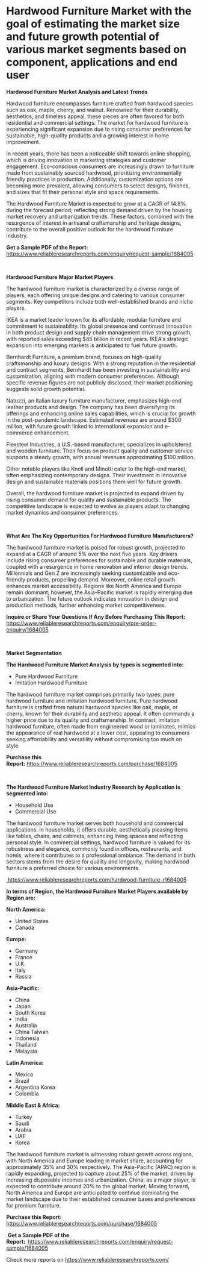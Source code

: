 <p><h1>Hardwood Furniture Market with the goal of estimating the market size and future growth potential of various market segments based on component, applications and end user</h1></p><p><strong>Hardwood Furniture Market Analysis and Latest Trends</strong></p>
<p><p>Hardwood furniture encompasses furniture crafted from hardwood species such as oak, maple, cherry, and walnut. Renowned for their durability, aesthetics, and timeless appeal, these pieces are often favored for both residential and commercial settings. The market for hardwood furniture is experiencing significant expansion due to rising consumer preferences for sustainable, high-quality products and a growing interest in home improvement. </p><p>In recent years, there has been a noticeable shift towards online shopping, which is driving innovation in marketing strategies and customer engagement. Eco-conscious consumers are increasingly drawn to furniture made from sustainably sourced hardwood, prioritizing environmentally friendly practices in production. Additionally, customization options are becoming more prevalent, allowing consumers to select designs, finishes, and sizes that fit their personal style and space requirements. </p><p>The Hardwood Furniture Market is expected to grow at a CAGR of 14.8% during the forecast period, reflecting strong demand driven by the housing market recovery and urbanization trends. These factors, combined with the resurgence of interest in artisanal craftsmanship and heritage designs, contribute to the overall positive outlook for the hardwood furniture industry.</p></p>
<p><strong>Get a Sample PDF of the Report:&nbsp;</strong> <a href="https://www.reliableresearchreports.com/enquiry/request-sample/1684005?utm_campaign=3573&utm_medium=2&utm_source=Github&utm_content=ia&utm_term=05042025&utm_id=hardwood-furniture">https://www.reliableresearchreports.com/enquiry/request-sample/1684005</a></p>
<p>&nbsp;</p>
<p><strong>Hardwood Furniture Major Market Players</strong></p>
<p><p>The hardwood furniture market is characterized by a diverse range of players, each offering unique designs and catering to various consumer segments. Key competitors include both well-established brands and niche players.</p><p>IKEA is a market leader known for its affordable, modular furniture and commitment to sustainability. Its global presence and continued innovation in both product design and supply chain management drive strong growth, with reported sales exceeding $45 billion in recent years. IKEA's strategic expansion into emerging markets is anticipated to fuel future growth.</p><p>Bernhardt Furniture, a premium brand, focuses on high-quality craftsmanship and luxury designs. With a strong reputation in the residential and contract segments, Bernhardt has been investing in sustainability and customization, aligning with modern consumer preferences. Although specific revenue figures are not publicly disclosed, their market positioning suggests solid growth potential.</p><p>Natuzzi, an Italian luxury furniture manufacturer, emphasizes high-end leather products and design. The company has been diversifying its offerings and enhancing online sales capabilities, which is crucial for growth in the post-pandemic landscape. Estimated revenues are around $300 million, with future growth linked to international expansion and e-commerce enhancement.</p><p>Flexsteel Industries, a U.S.-based manufacturer, specializes in upholstered and wooden furniture. Their focus on product quality and customer service supports a steady growth, with annual revenues approximating $100 million.</p><p>Other notable players like Knoll and Minotti cater to the high-end market, often emphasizing contemporary designs. Their investment in innovative design and sustainable materials positions them well for future growth.</p><p>Overall, the hardwood furniture market is projected to expand driven by rising consumer demand for quality and sustainable products. The competitive landscape is expected to evolve as players adapt to changing market dynamics and consumer preferences.</p></p>
<p>&nbsp;</p>
<p><strong>What Are The Key Opportunities For Hardwood Furniture Manufacturers?</strong></p>
<p><p>The hardwood furniture market is poised for robust growth, projected to expand at a CAGR of around 5% over the next five years. Key drivers include rising consumer preferences for sustainable and durable materials, coupled with a resurgence in home renovation and interior design trends. Millennials and Gen Z are increasingly seeking customizable and eco-friendly products, propelling demand. Moreover, online retail growth enhances market accessibility. Regions like North America and Europe remain dominant; however, the Asia-Pacific market is rapidly emerging due to urbanization. The future outlook indicates innovation in design and production methods, further enhancing market competitiveness.</p></p>
<p><strong>Inquire or Share Your Questions If Any Before Purchasing This Report:</strong> <a href="https://www.reliableresearchreports.com/enquiry/pre-order-enquiry/1684005?utm_campaign=3573&utm_medium=2&utm_source=Github&utm_content=ia&utm_term=05042025&utm_id=hardwood-furniture">https://www.reliableresearchreports.com/enquiry/pre-order-enquiry/1684005</a></p>
<p>&nbsp;</p>
<p><strong>Market Segmentation</strong></p>
<p><strong>The Hardwood Furniture Market Analysis by types is segmented into:</strong></p>
<p><ul><li>Pure Hardwood Furniture</li><li>Imitation Hardwood Furniture</li></ul></p>
<p><p>The hardwood furniture market comprises primarily two types: pure hardwood furniture and imitation hardwood furniture. Pure hardwood furniture is crafted from natural hardwood species like oak, maple, or cherry, known for their durability and aesthetic appeal. It often commands a higher price due to its quality and craftsmanship. In contrast, imitation hardwood furniture, often made from engineered wood or laminates, mimics the appearance of real hardwood at a lower cost, appealing to consumers seeking affordability and versatility without compromising too much on style.</p></p>
<p><strong>Purchase this Report:&nbsp;</strong><a href="https://www.reliableresearchreports.com/purchase/1684005?utm_campaign=3573&utm_medium=2&utm_source=Github&utm_content=ia&utm_term=05042025&utm_id=hardwood-furniture">https://www.reliableresearchreports.com/purchase/1684005</a></p>
<p>&nbsp;</p>
<p><strong>The Hardwood Furniture Market Industry Research by Application is segmented into:</strong></p>
<p><ul><li>Household Use</li><li>Commercial Use</li></ul></p>
<p><p>The hardwood furniture market serves both household and commercial applications. In households, it offers durable, aesthetically pleasing items like tables, chairs, and cabinets, enhancing living spaces and reflecting personal style. In commercial settings, hardwood furniture is valued for its robustness and elegance, commonly found in offices, restaurants, and hotels, where it contributes to a professional ambiance. The demand in both sectors stems from the desire for quality and longevity, making hardwood furniture a preferred choice for various environments.</p></p>
<p><a href="https://www.reliableresearchreports.com/hardwood-furniture-r1684005?utm_campaign=3573&utm_medium=2&utm_source=Github&utm_content=ia&utm_term=05042025&utm_id=hardwood-furniture">&nbsp;https://www.reliableresearchreports.com/hardwood-furniture-r1684005</a></p>
<p><strong>In terms of Region, the Hardwood Furniture Market Players available by Region are:</strong></p>
<p>
    <p> <strong> North America: </strong>
        <ul>
            <li>United States</li>
            <li>Canada</li>
        </ul>
        </p> 
    <p> <strong> Europe: </strong>
        <ul>
            <li>Germany</li>
            <li>France</li>
            <li>U.K.</li>
            <li>Italy</li>
            <li>Russia</li>
        </ul>
        </p> 
    <p> <strong> Asia-Pacific: </strong>
        <ul>
            <li>China</li>
            <li>Japan</li>
            <li>South Korea</li>
            <li>India</li>
            <li>Australia</li>
            <li>China Taiwan</li>
            <li>Indonesia</li>
            <li>Thailand</li>
            <li>Malaysia</li>
        </ul>
        </p> 
    <p> <strong> Latin America: </strong>
        <ul>
            <li>Mexico</li>
            <li>Brazil</li>
            <li>Argentina Korea</li>
            <li>Colombia</li>
        </ul>
        </p> 
    <p> <strong> Middle East & Africa: </strong>
        <ul>
            <li>Turkey</li>
            <li>Saudi</li>
            <li>Arabia</li>
            <li>UAE</li>
            <li>Korea</li>
        </ul>
    </p>
    </p>
<p><p>The hardwood furniture market is witnessing robust growth across regions, with North America and Europe leading in market share, accounting for approximately 35% and 30% respectively. The Asia-Pacific (APAC) region is rapidly expanding, projected to capture about 25% of the market, driven by increasing disposable incomes and urbanization. China, as a major player, is expected to contribute around 20% to the global market. Moving forward, North America and Europe are anticipated to continue dominating the market landscape due to their established consumer bases and preferences for premium furniture.</p></p>
<p><strong>Purchase this Report: </strong><a href="https://www.reliableresearchreports.com/purchase/1684005?utm_campaign=3573&utm_medium=2&utm_source=Github&utm_content=ia&utm_term=05042025&utm_id=hardwood-furniture">https://www.reliableresearchreports.com/purchase/1684005</a></p>
<p>&nbsp;<strong>Get a Sample PDF of the Report:&nbsp;&nbsp;</strong><a href="https://www.reliableresearchreports.com/enquiry/request-sample/1684005?utm_campaign=3573&utm_medium=2&utm_source=Github&utm_content=ia&utm_term=05042025&utm_id=hardwood-furniture">https://www.reliableresearchreports.com/enquiry/request-sample/1684005</a></p>
<p><strong></strong></p>
<p>Check more reports on <a href="https://www.reliableresearchreports.com/?utm_campaign=3573&utm_medium=2&utm_source=Github&utm_content=ia&utm_term=05042025&utm_id=hardwood-furniture">https://www.reliableresearchreports.com/</a></p>